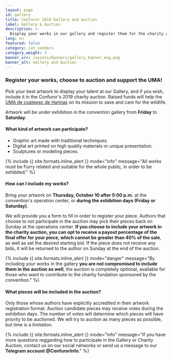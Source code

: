 ```yaml
---
layout: page
id: gallery
title: Confuror 2019 Gallery and Auction
label: Gallery & Auction
description: >-
  Display your works in our gallery and register them for the charity auction to support the UMA Coatepec de Harinas and save de Mexican gray wolf!
lang: en
featured: false
category: cat_vendors
category_weight: 3
banner_src: /assets/banners/gallery_banner_eng.png
banner_alt: Gallery and Auction
---
```


### Register your works, choose to auction and support the UMA!

Pick your best artwork to display your talent at our Gallery, and if you wish, include it in the Confuror's 2019 charity auction. Raised funds will help the [UMA de coatepec de Harinas](/es/acerca_de/caridad/) on its mission to save and care for the wildlife.

Artwork will be under exhibition in the convention gallery from **Friday** to **Saturday**.

#### What kind of artwork can participate?

- Graphic art made with traditional techniques.
- Digital art printed on high quality materials or unique presentation.
- Sculptures or modeling pieces.

{%
  include {{ site.formats.inline_alert }}
  mode="info"
  message="All works must be Furry related and suitable for the whole public, in order to be exhibited."
%}

#### How can I include my works?

Bring your artwork on **Thursday, October 10 after 5:00 p.m.** at the convention's operation center, or **during the exhibition days (Friday or Saturday)**.

We will provide you a form to fill in order to register your piece. Authors that choose to not participate in the auction may pick their pieces back on Sunday at the operations center. **If you choose to include your artwork in the charity auction, you can opt to receive a payout percentage of the final offer for your piece, which cannot be greater than 40% of the sale**, as well as set the desired starting bid. If the piece does not receive any bids, it will be returned to the author on Sunday at the end of the auction.

{%
  include {{ site.formats.inline_alert }}
  mode="danger"
  message="By including your works in the gallery <strong>you are not compromised to include them in the auction as well</strong>, the auction is completely optional, available for those who want to contribute to the charity fundation sponsored by the convention."
%}

#### What pieces will be included in the auction?

Only those whose authors have explicitly accredited in their artwork registration format. Auction candidate pieces may receive votes during the exhibition days. The number of votes will determine which pieces will have priority to be auctioned. We will try to auction as many pieces as possible, but time is a limitation.


{%
  include {{ site.formats.inline_alert }}
  mode="info"
  message="If you have more questions reggarding how to participate in the Gallery or Charity Auction, contact us on our social networks or send us a message to our <strong>Telegram account @ConfurorInfo</strong>."
%}
